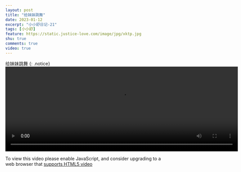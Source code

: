 ```yaml
---
layout: post
title: "给妹妹跳舞"
date: 2023-01-12
excerpt: "小小舒日记-21"
tags: [小小舒]
feature: https://static.justice-love.com/image/jpg/xktp.jpg
shu: true
comments: true
video: true
---
```

给妹妹跳舞
{: .notice}
<video id="my-video" class="video-js vjs-16-9 clipboard" controls preload="auto" width="722" height="264" data-setup="{}">
    <source src="{{ site.staticUrl }}/xiaoxiaoshu/video/geimeimeitiaowu.mp4" type='video/mp4'>
    <p class="vjs-no-js">
        To view this video please enable JavaScript, and consider upgrading to a web browser that
        <a href="http://videojs.com/html5-video-support/" target="_blank">supports HTML5 video</a>
    </p>
</video>

